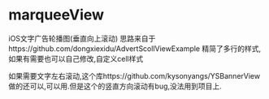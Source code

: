 # marqueeView
iOS文字广告轮播图(垂直向上滚动)
思路来自于https://github.com/dongxiexidu/AdvertScollViewExample
精简了多行的样式,如果有需要也可以自己修改,自定义cell样式

如果需要文字左右滚动,这个库https://github.com/kysonyangs/YSBannerView  做的还可以,可以用.但是这个的竖直方向滚动有bug,没法用到项目上.

